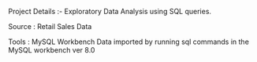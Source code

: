 Project Details :- Exploratory Data Analysis using SQL queries.

Source : Retail Sales Data

Tools : MySQL Workbench
Data imported by running sql commands in the MySQL workbench ver 8.0
